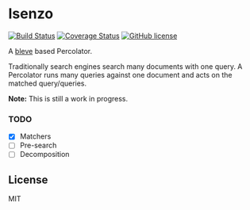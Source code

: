# Isenzo 

[![Build Status](https://travis-ci.org/nrwiersma/isenzo.svg?branch=master)](https://travis-ci.org/nrwiersma/isenzo)
[![Coverage Status](https://coveralls.io/repos/github/nrwiersma/isenzo/badge.svg?branch=master)](https://coveralls.io/github/nrwiersma/isenzo?branch=master)
[![GitHub license](https://img.shields.io/badge/license-MIT-blue.svg)](https://raw.githubusercontent.com/nrwiersma/isenzo/master/LICENSE)

A [bleve](https://github.com/blevesearch/bleve) based Percolator. 

Traditionally search engines search many documents with one query. A Percolator runs many queries against one document
and acts on the matched query/queries.

**Note:** This is still a work in progress.

### TODO

- [x] Matchers
- [ ] Pre-search
- [ ] Decomposition

## License

MIT
